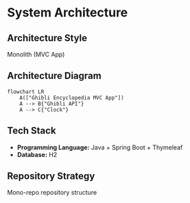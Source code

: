 # System Architecture

## Architecture Style

Monolith (MVC App)

## Architecture Diagram

```mermaid
flowchart LR
    A(["Ghibli Encyclopedia MVC App"])
    A --> B{"Ghibli API"}
    A --> C{"Clock"}
```

## Tech Stack
- **Programming Language:** Java + Spring Boot + Thymeleaf
- **Database:** H2

## Repository Strategy

Mono-repo repository structure
